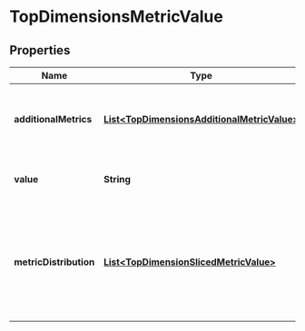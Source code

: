 

# TopDimensionsMetricValue


## Properties

Name | Type | Description | Notes
------------ | ------------- | ------------- | -------------
**additionalMetrics** | [**List&lt;TopDimensionsAdditionalMetricValue&gt;**](TopDimensionsAdditionalMetricValue.md) | Any additional metrics associated with the entity |  [optional]
**value** | **String** | Value of the top dimension entity | 
**metricDistribution** | [**List&lt;TopDimensionSlicedMetricValue&gt;**](TopDimensionSlicedMetricValue.md) | Distribution of Load across different entities as categorized by the specified slice by parameter. |  [optional]



